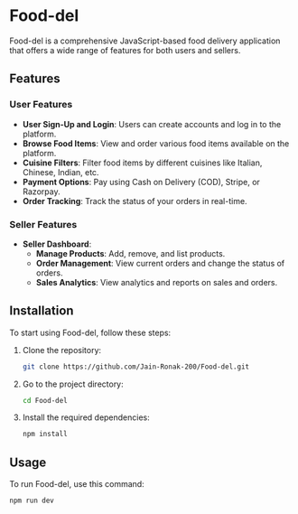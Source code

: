 # Food-del

Food-del is a comprehensive JavaScript-based food delivery application that offers a wide range of features for both users and sellers.

## Features

### User Features
- **User Sign-Up and Login**: Users can create accounts and log in to the platform.
- **Browse Food Items**: View and order various food items available on the platform.
- **Cuisine Filters**: Filter food items by different cuisines like Italian, Chinese, Indian, etc.
- **Payment Options**: Pay using Cash on Delivery (COD), Stripe, or Razorpay.
- **Order Tracking**: Track the status of your orders in real-time.

### Seller Features
- **Seller Dashboard**: 
  - **Manage Products**: Add, remove, and list products.
  - **Order Management**: View current orders and change the status of orders.
  - **Sales Analytics**: View analytics and reports on sales and orders.

## Installation

To start using Food-del, follow these steps:

1. Clone the repository:
    ```bash
    git clone https://github.com/Jain-Ronak-200/Food-del.git
    ```
2. Go to the project directory:
    ```bash
    cd Food-del
    ```
3. Install the required dependencies:
    ```bash
    npm install
    ```

## Usage

To run Food-del, use this command:
```bash
npm run dev
